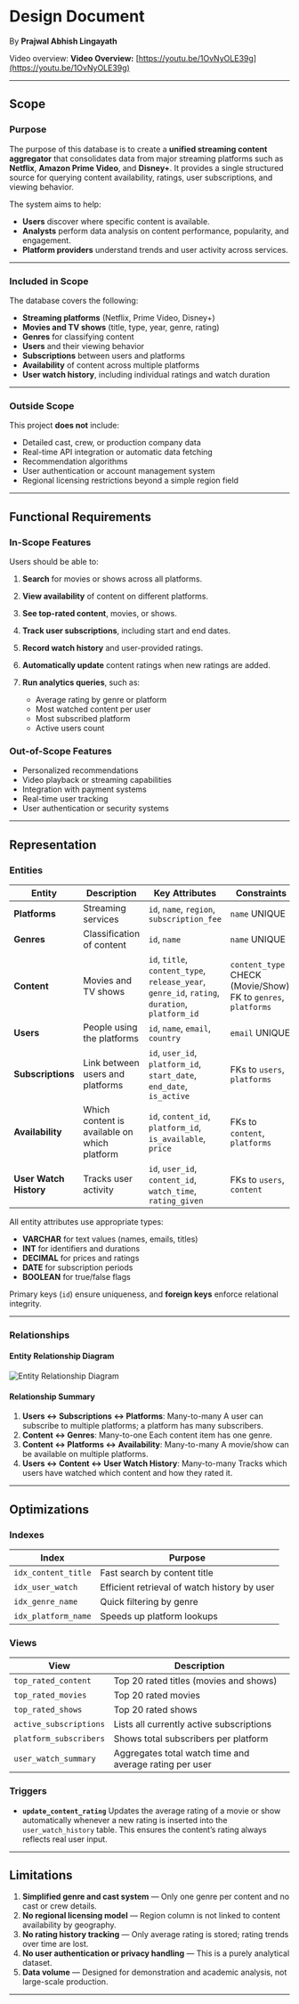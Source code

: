 # **Design Document**

By **Prajwal Abhish Lingayath**

Video overview: **Video Overview:** [https://youtu.be/1OvNyOLE39g](https://youtu.be/1OvNyOLE39g)

---

## **Scope**

### **Purpose**

The purpose of this database is to create a **unified streaming content aggregator** that consolidates data from major streaming platforms such as **Netflix**, **Amazon Prime Video**, and **Disney+**.
It provides a single structured source for querying content availability, ratings, user subscriptions, and viewing behavior.

The system aims to help:

* **Users** discover where specific content is available.
* **Analysts** perform data analysis on content performance, popularity, and engagement.
* **Platform providers** understand trends and user activity across services.

---

### **Included in Scope**

The database covers the following:

* **Streaming platforms** (Netflix, Prime Video, Disney+)
* **Movies and TV shows** (title, type, year, genre, rating)
* **Genres** for classifying content
* **Users** and their viewing behavior
* **Subscriptions** between users and platforms
* **Availability** of content across multiple platforms
* **User watch history**, including individual ratings and watch duration

---

### **Outside Scope**

This project **does not** include:

* Detailed cast, crew, or production company data
* Real-time API integration or automatic data fetching
* Recommendation algorithms
* User authentication or account management system
* Regional licensing restrictions beyond a simple region field

---

## **Functional Requirements**

### **In-Scope Features**

Users should be able to:

1. **Search** for movies or shows across all platforms.
2. **View availability** of content on different platforms.
3. **See top-rated content**, movies, or shows.
4. **Track user subscriptions**, including start and end dates.
5. **Record watch history** and user-provided ratings.
6. **Automatically update** content ratings when new ratings are added.
7. **Run analytics queries**, such as:

   * Average rating by genre or platform
   * Most watched content per user
   * Most subscribed platform
   * Active users count

### **Out-of-Scope Features**

* Personalized recommendations
* Video playback or streaming capabilities
* Integration with payment systems
* Real-time user tracking
* User authentication or security systems

---

## **Representation**

### **Entities**

| Entity                 | Description                                  | Key Attributes                                                                                 | Constraints                                                    |
| ---------------------- | -------------------------------------------- | ---------------------------------------------------------------------------------------------- | -------------------------------------------------------------- |
| **Platforms**          | Streaming services                           | `id`, `name`, `region`, `subscription_fee`                                                     | `name` UNIQUE                                                  |
| **Genres**             | Classification of content                    | `id`, `name`                                                                                   | `name` UNIQUE                                                  |
| **Content**            | Movies and TV shows                          | `id`, `title`, `content_type`, `release_year`, `genre_id`, `rating`, `duration`, `platform_id` | `content_type` CHECK (Movie/Show), FK to `genres`, `platforms` |
| **Users**              | People using the platforms                   | `id`, `name`, `email`, `country`                                                               | `email` UNIQUE                                                 |
| **Subscriptions**      | Link between users and platforms             | `id`, `user_id`, `platform_id`, `start_date`, `end_date`, `is_active`                          | FKs to `users`, `platforms`                                    |
| **Availability**       | Which content is available on which platform | `id`, `content_id`, `platform_id`, `is_available`, `price`                                     | FKs to `content`, `platforms`                                  |
| **User Watch History** | Tracks user activity                         | `id`, `user_id`, `content_id`, `watch_time`, `rating_given`                                    | FKs to `users`, `content`                                      |

All entity attributes use appropriate types:

* **VARCHAR** for text values (names, emails, titles)
* **INT** for identifiers and durations
* **DECIMAL** for prices and ratings
* **DATE** for subscription periods
* **BOOLEAN** for true/false flags

Primary keys (`id`) ensure uniqueness, and **foreign keys** enforce relational integrity.

---

### **Relationships**

#### Entity Relationship Diagram

![Entity Relationship Diagram](ER-diagram.jpg)


#### **Relationship Summary**

1. **Users ↔ Subscriptions ↔ Platforms**: Many-to-many
   A user can subscribe to multiple platforms; a platform has many subscribers.
2. **Content ↔ Genres**: Many-to-one
   Each content item has one genre.
3. **Content ↔ Platforms ↔ Availability**: Many-to-many
   A movie/show can be available on multiple platforms.
4. **Users ↔ Content ↔ User Watch History**: Many-to-many
   Tracks which users have watched which content and how they rated it.

---

## **Optimizations**

### **Indexes**

| Index               | Purpose                                      |
| ------------------- | -------------------------------------------- |
| `idx_content_title` | Fast search by content title                 |
| `idx_user_watch`    | Efficient retrieval of watch history by user |
| `idx_genre_name`    | Quick filtering by genre                     |
| `idx_platform_name` | Speeds up platform lookups                   |

### **Views**

| View                   | Description                                             |
| ---------------------- | ------------------------------------------------------- |
| `top_rated_content`    | Top 20 rated titles (movies and shows)                  |
| `top_rated_movies`     | Top 20 rated movies                                     |
| `top_rated_shows`      | Top 20 rated shows                                      |
| `active_subscriptions` | Lists all currently active subscriptions                |
| `platform_subscribers` | Shows total subscribers per platform                    |
| `user_watch_summary`   | Aggregates total watch time and average rating per user |

### **Triggers**

* **`update_content_rating`**
  Updates the average rating of a movie or show automatically whenever a new rating is inserted into the `user_watch_history` table.
  This ensures the content’s rating always reflects real user input.

---

## **Limitations**

1. **Simplified genre and cast system** — Only one genre per content and no cast or crew details.
2. **No regional licensing model** — Region column is not linked to content availability by geography.
3. **No rating history tracking** — Only average rating is stored; rating trends over time are lost.
4. **No user authentication or privacy handling** — This is a purely analytical dataset.
5. **Data volume** — Designed for demonstration and academic analysis, not large-scale production.

---
